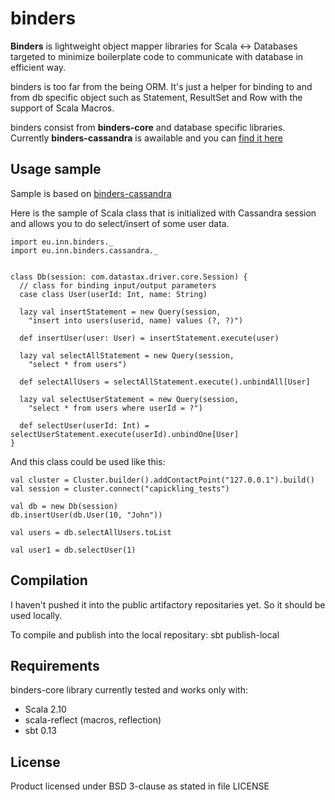 # binders

**Binders** is lightweight object mapper libraries for Scala <-> Databases targeted to minimize boilerplate code to communicate with database in efficient way.

binders is too far from the being ORM. It's just a helper for binding to and from db specific object such as Statement, ResultSet and Row with the support of Scala Macros.

binders consist from **binders-core** and database specific libraries. Currently **binders-cassandra** is awailable and you can [find it here](https://github.com/InnovaCo/binders-cassandra)

## Usage sample

Sample is based on [binders-cassandra](https://github.com/InnovaCo/binders-cassandra)

Here is the sample of Scala class that is initialized with Cassandra session and allows you to do select/insert of some user data.

	import eu.inn.binders._
	import eu.inn.binders.cassandra._
	
	
	class Db(session: com.datastax.driver.core.Session) {
	  // class for binding input/output parameters
	  case class User(userId: Int, name: String)
	
	  lazy val insertStatement = new Query(session,
	    "insert into users(userid, name) values (?, ?)")
	
	  def insertUser(user: User) = insertStatement.execute(user)
	
	  lazy val selectAllStatement = new Query(session,
	    "select * from users")
	
	  def selectAllUsers = selectAllStatement.execute().unbindAll[User]
	
	  lazy val selectUserStatement = new Query(session,
	    "select * from users where userId = ?")
	
	  def selectUser(userId: Int) = selectUserStatement.execute(userId).unbindOne[User]
	}
 
And this class could be used like this:

	val cluster = Cluster.builder().addContactPoint("127.0.0.1").build()
    val session = cluster.connect("capickling_tests")

    val db = new Db(session)
    db.insertUser(db.User(10, "John"))

    val users = db.selectAllUsers.toList
    
    val user1 = db.selectUser(1)
    
## Compilation    

I haven't pushed it into the public artifactory repositaries yet. So it should be used locally. 

To compile and publish into the local repositary:
sbt publish-local
    
## Requirements

binders-core library currently tested and works only with:

* Scala 2.10
* scala-reflect (macros, reflection)
* sbt 0.13

## License

Product licensed under BSD 3-clause as stated in file LICENSE